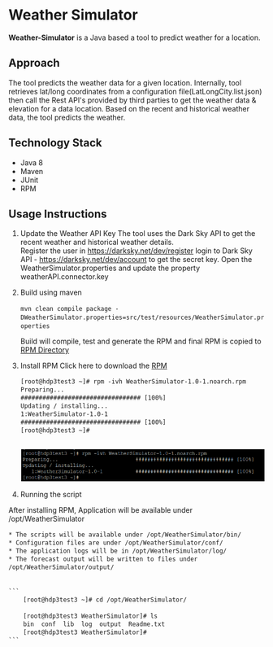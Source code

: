 # Weather Simulator

**Weather-Simulator** is a Java based a tool to predict weather for a location.

## Approach
The tool predicts the weather data for a given location. Internally, tool retrieves lat/long coordinates from a configuration file(LatLongCity.list.json) then call the Rest API's provided by third parties to get the weather data & elevation for a data location. Based on the recent and historical weather data, the tool predicts the weather.

## Technology Stack
* Java 8
* Maven
* JUnit
* RPM
 
## Usage Instructions
1. Update the Weather API Key
The tool uses the Dark Sky API to get the recent weather and historical weather details.  
Register the user in https://darksky.net/dev/register login to Dark Sky API - https://darksky.net/dev/account to get the secret key. 
Open the WeatherSimulator.properties and update the property weatherAPI.connector.key
  
   
2. Build using maven
 
    ```mvn clean compile package -DWeatherSimulator.properties=src/test/resources/WeatherSimulator.properties```

	Build will compile, test and generate the RPM and final RPM is copied to [RPM Directory](RPM/)
	
3. Install RPM
Click here to download the [RPM](https://github.com/AnalyticsApps/WeatherSimulator/raw/master/RPM/WeatherSimulator-1.0-1.noarch.rpm)
 
    ```
    [root@hdp3test3 ~]# rpm -ivh WeatherSimulator-1.0-1.noarch.rpm
	Preparing...                       ################################# [100%]
	Updating / installing...
	1:WeatherSimulator-1.0-1           ################################# [100%]
	[root@hdp3test3 ~]#
     
    ```
    ![](image/1_Install.png)

4. Running the script
  
After installing RPM, Application will be available under /opt/WeatherSimulator
  
    * The scripts will be available under /opt/WeatherSimulator/bin/
    * Configuration files are under /opt/WeatherSimulator/conf/
    * The application logs will be in /opt/WeatherSimulator/log/
    * The forecast output will be written to files under /opt/WeatherSimulator/output/
  
  
    ```
        [root@hdp3test3 ~]# cd /opt/WeatherSimulator/

        [root@hdp3test3 WeatherSimulator]# ls
        bin  conf  lib  log  output  Readme.txt
        [root@hdp3test3 WeatherSimulator]#
    ```
      
